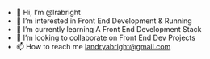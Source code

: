 - 👋 Hi, I’m @lrabright
- 👀 I’m interested in Front End Development & Running
- 🌱 I’m currently learning A Front End Development Stack
- 💞️ I’m looking to collaborate on Front End Dev Projects
- 📫 How to reach me landryabright@gmail.com

<!---
lrabright/lrabright is a ✨ special ✨ repository because its `README.md` (this file) appears on your GitHub profile.
You can click the Preview link to take a look at your changes.
--->
